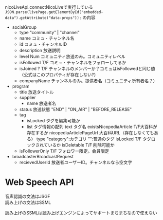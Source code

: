 
nicoLiveApi.connectNicoLiveで実行している
`JSON.parse(livePage.getElementById("embedded-data").getAttribute("data-props"));`
の内容
* socialGroup
  * type          "community" | "channel"
  * name          コミュ・チャンネル名
  * id            コミュ・チャンネルID
  * description   放送説明
  * level         Num コミュニティ放送のみ。コミュニティレベル
  * isFollowed    T/F コミュ・チャンネルをフォローしてるか
  * isJoined    ? T/F チャンネルのメンバーか？コミュはisFollowedと同じ値
                      （公式はこのプロパティが存在しない?）
  * companyName   チャンネルのみ。提供者名（コミュニティ所有者名？）
* program
  * title         放送タイトル
  * supplier
    * name        放送者名
  * status        放送状態 "END" | "ON_AIR" | "BEFORE_RELEASE"
  * tag
    * isLocked    タグを編集可能か
    * list        タグ情報の配列
        text        タグ名
        existsNicopediaArticle  T/F大百科が存在するか
        nicopediaArticlePageUrl 大百科URL（存在しなくてもある）
        type        "category":カテゴリ "":普通のタグ
        isLocked    T/F タグロックされているか
        isDeletable T/F 削除可能か
  * isFollowerOnly T/F フォロワー限定。会員限定
* broadcasterBroadcastRequest
  * recievedUserId  放送者ユーザーID。チャンネルなら空文字

# Web Speech API
音声認識の文法はJSGF  
読み上げの文法はSSML

読み上げのSSMLは読み上げエンジンによってサポートまちまちなので使えない
